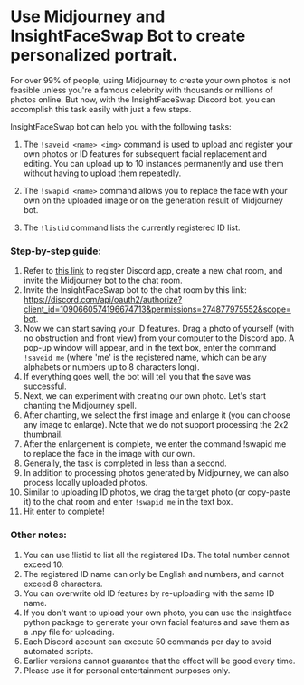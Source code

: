 # Use Midjourney and InsightFaceSwap Bot to create personalized portrait.

For over 99% of people, using Midjourney to create your own photos is not feasible unless you're a famous celebrity with thousands or millions of photos online. But now, with the InsightFaceSwap Discord bot, you can accomplish this task easily with just a few steps.

InsightFaceSwap bot can help you with the following tasks:

1. The ``!saveid <name> <img>`` command is used to upload and register your own photos or ID features for subsequent facial replacement and editing. You can upload up to 10 instances permanently and use them without having to upload them repeatedly.

2. The ``!swapid <name>`` command allows you to replace the face with your own on the uploaded image or on the generation result of Midjourney bot.

3. The ``!listid`` command lists the currently registered ID list.

   

### Step-by-step guide:

1. Refer to [this link](https://docs.midjourney.com/docs/invite-the-bot) to register Discord app, create a new chat room, and invite the Midjourney bot to the chat room.
2. Invite the InsightFaceSwap bot to the chat room by this link: <https://discord.com/api/oauth2/authorize?client_id=1090660574196674713&permissions=274877975552&scope=bot>.
3. Now we can start saving your ID features. Drag a photo of yourself (with no obstruction and front view) from your computer to the Discord app. A pop-up window will appear, and in the text box, enter the command ``!saveid me`` (where 'me' is the registered name, which can be any alphabets or numbers up to 8 characters long).
4. If everything goes well, the bot will tell you that the save was successful.
5. Next, we can experiment with creating our own photo. Let's start chanting the Midjourney spell.
6. After chanting, we select the first image and enlarge it (you can choose any image to enlarge). Note that we do not support processing the 2x2 thumbnail.
7. After the enlargement is complete, we enter the command !swapid me to replace the face in the image with our own.
8. Generally, the task is completed in less than a second.
9. In addition to processing photos generated by Midjourney, we can also process locally uploaded photos. 
10. Similar to uploading ID photos, we drag the target photo (or copy-paste it) to the chat room and enter ``!swapid me`` in the text box.
11. Hit enter to complete!





### Other notes:

1. You can use !listid to list all the registered IDs. The total number cannot exceed 10.
2. The registered ID name can only be English and numbers, and cannot exceed 8 characters.
3. You can overwrite old ID features by re-uploading with the same ID name.
4. If you don't want to upload your own photo, you can use the insightface python package to generate your own facial features and save them as a .npy file for uploading.
5. Each Discord account can execute 50 commands per day to avoid automated scripts.
6. Earlier versions cannot guarantee that the effect will be good every time.
7. Please use it for personal entertainment purposes only.